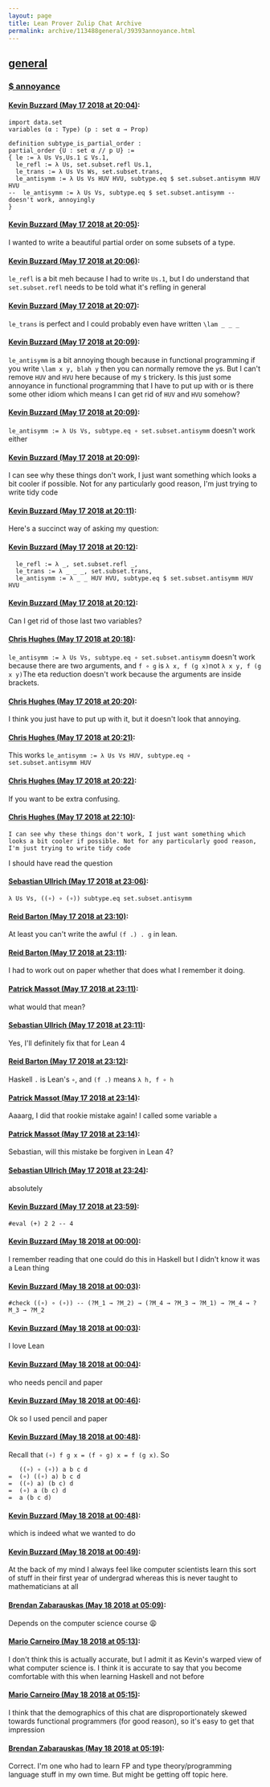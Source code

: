```yaml
---
layout: page
title: Lean Prover Zulip Chat Archive 
permalink: archive/113488general/39393annoyance.html
---
```


## [general](index.html)
### [$ annoyance](39393annoyance.html)

#### [Kevin Buzzard (May 17 2018 at 20:04)](https://leanprover.zulipchat.com/#narrow/stream/113488-general/topic/%24%20annoyance/near/126710552):
```lean
import data.set 
variables (α : Type) (p : set α → Prop)

definition subtype_is_partial_order :
partial_order {U : set α // p U} := 
{ le := λ Us Vs,Us.1 ⊆ Vs.1,
  le_refl := λ Us, set.subset.refl Us.1,
  le_trans := λ Us Vs Ws, set.subset.trans,
  le_antisymm := λ Us Vs HUV HVU, subtype.eq $ set.subset.antisymm HUV HVU
--  le_antisymm := λ Us Vs, subtype.eq $ set.subset.antisymm -- doesn't work, annoyingly
}
```

#### [Kevin Buzzard (May 17 2018 at 20:05)](https://leanprover.zulipchat.com/#narrow/stream/113488-general/topic/%24%20annoyance/near/126710573):
I wanted to write a beautiful partial order on some subsets of a type.

#### [Kevin Buzzard (May 17 2018 at 20:06)](https://leanprover.zulipchat.com/#narrow/stream/113488-general/topic/%24%20annoyance/near/126710640):
`le_refl` is a bit meh because I had to write `Us.1`, but I do understand that `set.subset.refl` needs to be told what it's refling in general

#### [Kevin Buzzard (May 17 2018 at 20:07)](https://leanprover.zulipchat.com/#narrow/stream/113488-general/topic/%24%20annoyance/near/126710677):
`le_trans` is perfect and I could probably even have written `\lam _ _ _`

#### [Kevin Buzzard (May 17 2018 at 20:09)](https://leanprover.zulipchat.com/#narrow/stream/113488-general/topic/%24%20annoyance/near/126710770):
`le_antisymm` is a bit annoying though because in functional programming if you write `\lam x y, blah y` then you can normally remove the `y`s. But I can't remove `HUV` and `HVU` here because of my `$` trickery. Is this just some annoyance in functional programming that I have to put up with or is there some other idiom which means I can get rid of `HUV` and `HVU` somehow?

#### [Kevin Buzzard (May 17 2018 at 20:09)](https://leanprover.zulipchat.com/#narrow/stream/113488-general/topic/%24%20annoyance/near/126710780):
`le_antisymm := λ Us Vs, subtype.eq ∘ set.subset.antisymm` doesn't work either

#### [Kevin Buzzard (May 17 2018 at 20:09)](https://leanprover.zulipchat.com/#narrow/stream/113488-general/topic/%24%20annoyance/near/126710801):
I can see why these things don't work, I just want something which looks a bit cooler if possible. Not for any particularly good reason, I'm just trying to write tidy code

#### [Kevin Buzzard (May 17 2018 at 20:11)](https://leanprover.zulipchat.com/#narrow/stream/113488-general/topic/%24%20annoyance/near/126710885):
Here's a succinct way of asking my question:

#### [Kevin Buzzard (May 17 2018 at 20:12)](https://leanprover.zulipchat.com/#narrow/stream/113488-general/topic/%24%20annoyance/near/126710887):
```lean
  le_refl := λ _, set.subset.refl _,
  le_trans := λ _ _ _, set.subset.trans,
  le_antisymm := λ _ _ HUV HVU, subtype.eq $ set.subset.antisymm HUV HVU
```

#### [Kevin Buzzard (May 17 2018 at 20:12)](https://leanprover.zulipchat.com/#narrow/stream/113488-general/topic/%24%20annoyance/near/126710927):
Can I get rid of those last two variables?

#### [Chris Hughes (May 17 2018 at 20:18)](https://leanprover.zulipchat.com/#narrow/stream/113488-general/topic/%24%20annoyance/near/126711207):
`le_antisymm := λ Us Vs, subtype.eq ∘ set.subset.antisymm` doesn't work because there are two arguments, and `f ∘ g` is `λ x, f (g x)`not `λ x y, f (g x y)`The eta reduction doesn't work because the arguments are inside brackets.

#### [Chris Hughes (May 17 2018 at 20:20)](https://leanprover.zulipchat.com/#narrow/stream/113488-general/topic/%24%20annoyance/near/126711306):
I think you just have to put up with it, but it doesn't look that annoying.

#### [Chris Hughes (May 17 2018 at 20:21)](https://leanprover.zulipchat.com/#narrow/stream/113488-general/topic/%24%20annoyance/near/126711333):
This works `le_antisymm := λ Us Vs HUV, subtype.eq ∘ set.subset.antisymm HUV`

#### [Chris Hughes (May 17 2018 at 20:22)](https://leanprover.zulipchat.com/#narrow/stream/113488-general/topic/%24%20annoyance/near/126711384):
If you want to be extra confusing.

#### [Chris Hughes (May 17 2018 at 22:10)](https://leanprover.zulipchat.com/#narrow/stream/113488-general/topic/%24%20annoyance/near/126716170):
```quote
I can see why these things don't work, I just want something which looks a bit cooler if possible. Not for any particularly good reason, I'm just trying to write tidy code
```
I should have read the question

#### [Sebastian Ullrich (May 17 2018 at 23:06)](https://leanprover.zulipchat.com/#narrow/stream/113488-general/topic/%24%20annoyance/near/126718633):
`λ Us Vs, ((∘) ∘ (∘)) subtype.eq set.subset.antisymm`

#### [Reid Barton (May 17 2018 at 23:10)](https://leanprover.zulipchat.com/#narrow/stream/113488-general/topic/%24%20annoyance/near/126718805):
At least you can't write the awful `(f .) . g` in lean.

#### [Reid Barton (May 17 2018 at 23:11)](https://leanprover.zulipchat.com/#narrow/stream/113488-general/topic/%24%20annoyance/near/126718821):
I had to work out on paper whether that does what I remember it doing.

#### [Patrick Massot (May 17 2018 at 23:11)](https://leanprover.zulipchat.com/#narrow/stream/113488-general/topic/%24%20annoyance/near/126718822):
what would that mean?

#### [Sebastian Ullrich (May 17 2018 at 23:11)](https://leanprover.zulipchat.com/#narrow/stream/113488-general/topic/%24%20annoyance/near/126718828):
Yes, I'll definitely fix that for Lean 4

#### [Reid Barton (May 17 2018 at 23:12)](https://leanprover.zulipchat.com/#narrow/stream/113488-general/topic/%24%20annoyance/near/126718896):
Haskell `.` is Lean's `∘`, and `(f .)` means `λ h, f ∘ h`

#### [Patrick Massot (May 17 2018 at 23:14)](https://leanprover.zulipchat.com/#narrow/stream/113488-general/topic/%24%20annoyance/near/126718929):
Aaaarg, I did that rookie mistake again! I called some variable `a`

#### [Patrick Massot (May 17 2018 at 23:14)](https://leanprover.zulipchat.com/#narrow/stream/113488-general/topic/%24%20annoyance/near/126718983):
Sebastian, will this mistake be forgiven in Lean 4?

#### [Sebastian Ullrich (May 17 2018 at 23:24)](https://leanprover.zulipchat.com/#narrow/stream/113488-general/topic/%24%20annoyance/near/126719304):
absolutely

#### [Kevin Buzzard (May 17 2018 at 23:59)](https://leanprover.zulipchat.com/#narrow/stream/113488-general/topic/%24%20annoyance/near/126720531):
`#eval (+) 2 2 -- 4`

#### [Kevin Buzzard (May 18 2018 at 00:00)](https://leanprover.zulipchat.com/#narrow/stream/113488-general/topic/%24%20annoyance/near/126720580):
I remember reading that one could do this in Haskell but I didn't know it was a Lean thing

#### [Kevin Buzzard (May 18 2018 at 00:03)](https://leanprover.zulipchat.com/#narrow/stream/113488-general/topic/%24%20annoyance/near/126720690):
`#check ((∘) ∘ (∘)) -- (?M_1 → ?M_2) → (?M_4 → ?M_3 → ?M_1) → ?M_4 → ?M_3 → ?M_2`

#### [Kevin Buzzard (May 18 2018 at 00:03)](https://leanprover.zulipchat.com/#narrow/stream/113488-general/topic/%24%20annoyance/near/126720691):
I love Lean

#### [Kevin Buzzard (May 18 2018 at 00:04)](https://leanprover.zulipchat.com/#narrow/stream/113488-general/topic/%24%20annoyance/near/126720732):
who needs pencil and paper

#### [Kevin Buzzard (May 18 2018 at 00:46)](https://leanprover.zulipchat.com/#narrow/stream/113488-general/topic/%24%20annoyance/near/126722090):
Ok so I used pencil and paper

#### [Kevin Buzzard (May 18 2018 at 00:48)](https://leanprover.zulipchat.com/#narrow/stream/113488-general/topic/%24%20annoyance/near/126722151):
Recall that `(∘) f g x = (f ∘ g) x = f (g x)`. So

```
   ((∘) ∘ (∘)) a b c d 
=  (∘) ((∘) a) b c d 
=  ((∘) a) (b c) d 
=  (∘) a (b c) d 
=  a (b c d)
```

#### [Kevin Buzzard (May 18 2018 at 00:48)](https://leanprover.zulipchat.com/#narrow/stream/113488-general/topic/%24%20annoyance/near/126722157):
which is indeed what we wanted to do

#### [Kevin Buzzard (May 18 2018 at 00:49)](https://leanprover.zulipchat.com/#narrow/stream/113488-general/topic/%24%20annoyance/near/126722175):
At the back of my mind I always feel like computer scientists learn this sort of stuff in their first year of undergrad whereas this is never taught to mathematicians at all

#### [Brendan Zabarauskas (May 18 2018 at 05:09)](https://leanprover.zulipchat.com/#narrow/stream/113488-general/topic/%24%20annoyance/near/126729532):
Depends on the computer science course :weary:

#### [Mario Carneiro (May 18 2018 at 05:13)](https://leanprover.zulipchat.com/#narrow/stream/113488-general/topic/%24%20annoyance/near/126729645):
I don't think this is actually accurate, but I admit it as Kevin's warped view of what computer science is. I think it is accurate to say that you become comfortable with this when learning Haskell and not before

#### [Mario Carneiro (May 18 2018 at 05:15)](https://leanprover.zulipchat.com/#narrow/stream/113488-general/topic/%24%20annoyance/near/126729702):
I think that the demographics of this chat are disproportionately skewed towards functional programmers (for good reason), so it's easy to get that impression

#### [Brendan Zabarauskas (May 18 2018 at 05:19)](https://leanprover.zulipchat.com/#narrow/stream/113488-general/topic/%24%20annoyance/near/126729800):
Correct. I'm one who had to learn FP and type theory/programming language stuff in my own time. But might be getting off topic here.

